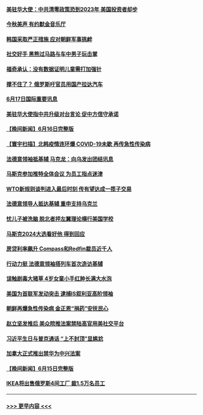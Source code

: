#### [美驻华大使：中共清零政策恐到2023年 美国投资者却步](../pages/prog202/a103458713.md?t=06180301) 
#### [今秋美声 有约默金音乐厅](../pages/prog202/a103458497.md?t=06180301) 
#### [韩国采取严正措施 应对朝鲜军事挑衅](../pages/prog202/a103458367.md?t=06180301) 
#### [社交好手 黑熊过马路与车中男子玩击掌](../pages/prog202/a103458379.md?t=06180301) 
#### [福奇承认：没有数据证明儿童需打加强针](../pages/prog202/a103458396.md?t=06180301) 
#### [撑不住了？ 俄罗斯吁官员用国产拉达汽车](../pages/prog202/a103458400.md?t=06180301) 
#### [6月17日国际重要讯息](../pages/prog202/a103458357.md?t=06180301) 
#### [美驻华大使指中共升级对台言论 促中方信守承诺](../pages/prog202/a103457886.md?t=06180301) 
#### [【晚间新闻】6月16日完整版](../pages/prog202/a103457705.md?t=06180301) 
#### [【寰宇扫描】北韩疫情连环爆 COVID-19未歇 再传急性传染病](../pages/prog202/a103457741.md?t=06180301) 
#### [法德意领袖抵基辅 马克龙：向乌发出团结讯息](../pages/prog202/a103457739.md?t=06180301) 
#### [马斯克参加推特全体会议 为员工指点迷津](../pages/prog202/a103457565.md?t=06180301) 
#### [WTO新规则谈判进入最后时刻 传有望达成一揽子交易](../pages/prog202/a103457506.md?t=06180301) 
#### [法德意领导人抵达基辅 重申支持乌克兰](../pages/prog202/a103457416.md?t=06180301) 
#### [忧儿子被洗脑 脱北者抨左翼理论横行美国学校](../pages/prog202/a103457038.md?t=06180301) 
#### [马斯克2024大选看好他 得到回应](../pages/prog202/a103457029.md?t=06180301) 
#### [房贷利率飙升 Compass和Redfin裁员近千人](../pages/prog202/a103457021.md?t=06180301) 
#### [行动力挺 法德意领袖搭列车首次造访基辅](../pages/prog202/a103456957.md?t=06180301) 
#### [误触剧毒大猪草 4岁女童小手红肿长满大水泡](../pages/prog202/a103456948.md?t=06180301) 
#### [美国为首联军发动突击 逮捕IS叙利亚高阶领袖](../pages/prog202/a103456923.md?t=06180301) 
#### [朝鲜再爆急性传染病 金正恩“捐药”安抚民心](../pages/prog202/a103456930.md?t=06180301) 
#### [赵立坚发推后 美众院推法案禁陆高官用美社交平台](../pages/prog202/a103456767.md?t=06180301) 
#### [习近平生日与普京通话 “上不封顶”显尴尬](../pages/prog202/a103456836.md?t=06180301) 
#### [加拿大正式推出禁华为中兴法案](../pages/prog202/a103456782.md?t=06180301) 
#### [【晚间新闻】6月15日完整版](../pages/prog202/a103456792.md?t=06180301) 
#### [IKEA将出售俄罗斯4间工厂 裁1.5万名员工](../pages/prog202/a103456769.md?t=06180301) 

----
#### [ >>> 更早内容 <<< ](../indexes/prog202-earlier.md)
